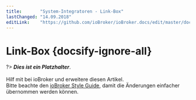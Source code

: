 ```yaml
---
title:       "System-Integratoren - Link-Box"
lastChanged: "14.09.2018"
editLink:    "https://github.com/ioBroker/ioBroker.docs/edit/master/docs/integrators/linkbox.md"
---
```


# Link-Box {docsify-ignore-all}

?> ***Dies ist ein Platzhalter***. 
   <br><br>
   Hilf mit bei ioBroker und erweitere diesen Artikel.  
   Bitte beachte den [ioBroker Style Guide](appendix/style_guide), 
   damit die Änderungen einfacher übernommen werden können.
